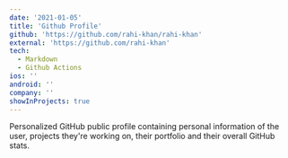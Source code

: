 ```yaml
---
date: '2021-01-05'
title: 'Github Profile'
github: 'https://github.com/rahi-khan/rahi-khan'
external: 'https://github.com/rahi-khan'
tech:
  - Markdown
  - Github Actions
ios: ''
android: ''
company: ''
showInProjects: true
---
```


Personalized GitHub public profile containing personal information of the user, projects they're working on, their portfolio and their overall GitHub stats.

